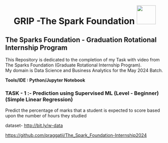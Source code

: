 <h1 align="center">GRIP -The Spark Foundation <img src="https://www.thesparksfoundationsingapore.org/images/logo_small.png" width="60"></h1>

## The Sparks Foundation - Graduation Rotational Internship Program

This Repository is dedicated to the completion of my Task with video from The Sparks Foundation (Graduate Rotational Internship Program). <br>
My domain is Data Science and Business Analytics for the May 2024 Batch.

**Tools/IDE : Python/Jupyter Notebook**

### TASK - 1 :- **Prediction using Supervised ML (Level - Beginner)**  (Simple Linear Regression)

Predict the percentage of marks that a student is expected to score based upon the number of hours they studied

dataset- http://bit.ly/w-data

https://github.com/praggatii/The_Spark_Foundation-Internship2024
